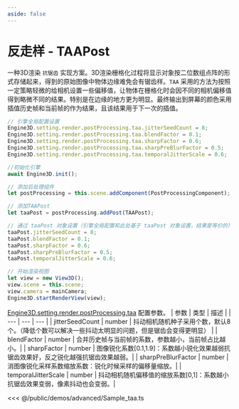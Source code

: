```yaml
---
aside: false
---
```

# 反走样 - TAAPost
一种3D渲染 `抗锯齿` 实现方案。3D渲染栅格化过程将显示对象按二位数组点阵的形式存储起来，得到的原始图像中物体边缘难免会有锯齿样。`TAA` 采用的方法为按照一定策略轻微的给相机设置一些偏移值，让物体在栅格化时会因不同的相机偏移值得到略微不同的结果。特别是在边缘的地方更为明显。最终输出到屏幕的颜色采用插值历史帧和当前帧的作为结果，且该结果用于下一次的插值。
```ts
// 引擎全局配置设置
Engine3D.setting.render.postProcessing.taa.jitterSeedCount = 8;
Engine3D.setting.render.postProcessing.taa.blendFactor = 0.1;
Engine3D.setting.render.postProcessing.taa.sharpFactor = 0.6;
Engine3D.setting.render.postProcessing.taa.sharpPreBlurFactor = 0.5;
Engine3D.setting.render.postProcessing.taa.temporalJitterScale = 0.6;

//初始化引擎
await Engine3D.init();

// 添加后处理组件
let postProcessing = this.scene.addComponent(PostProcessingComponent);

// 添加TAAPost
let taaPost = postProcessing.addPost(TAAPost);

// 通过 taaPost 对象设置（引擎全局配置和此处基于 taaPost 对象设置，结果是等价的）
taaPost.jitterSeedCount = 8;
taaPost.blendFactor = 0.1;
taaPost.sharpFactor = 0.6;
taaPost.sharpPreBlurFactor = 0.5;
taaPost.temporalJitterScale = 0.6;

// 开始渲染视图
let view = new View3D();
view.scene = this.scene;
view.camera = mainCamera;
Engine3D.startRenderView(view);
```

[Engine3D.setting.render.postProcessing.taa](../../api/types/TAASetting.md) 配置参数。
| 参数 | 类型 | 描述 |
| --- | --- | --- |
| jitterSeedCount | number | 抖动相机随机种子采用个数，默认8个。（降低个数可以解决一些抖动太明显的问题，但是锯齿会变得更明显） |
| blendFactor | number | 合并历史帧与当前帧的系数，参数越小，当前帧占比越小。|
| sharpFactor | number | 图像锐化系数[0.1,1.9]：系数越小锐化效果越弱抗锯齿效果好，反之锐化越强抗锯齿效果越弱。|
| sharpPreBlurFactor | number | 消图像锐化采样系数缩放系数：锐化时候采样的偏移量缩放。|
| temporalJitterScale | number | 抖动相机随机偏移值的缩放系数[0,1]：系数越小抗锯齿效果变弱，像素抖动也会变弱。|

<Demo src="/demos/advanced/Sample_taa.ts"></Demo>

<<< @/public/demos/advanced/Sample_taa.ts